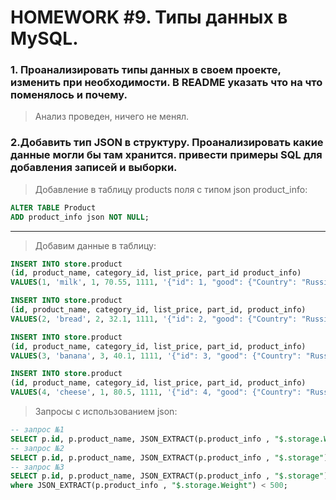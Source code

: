 # HOMEWORK #9. Типы данных в MySQL.

### 1. Проанализировать типы данных в своем проекте, изменить при необходимости. В README указать что на что поменялось и почему.
> Анализ проведен, ничего не менял.

### 2.Добавить тип JSON в структуру. Проанализировать какие данные могли бы там хранится. привести примеры SQL для добавления записей и выборки.

> Добавление в таблицу products поля с типом json product_info:

```sql
ALTER TABLE Product
ADD product_info json NOT NULL;
```
-- ----------------------------------------
> Добавим данные в таблицу:
```sql
INSERT INTO store.product
(id, product_name, category_id, list_price, part_id product_info)
VALUES(1, 'milk', 1, 70.55, 1111, '{"id": 1, "good": {"Country": "Russia", "full_name": "House in the village", "Manufacturer": "Super Milk"}, "name": "Milk", "storage": {"Packed": "21.12.2023", "Weight": 1000, "Package": "Cardboard", "Produced": "20.12.2023", "Temperature": 3}}');

INSERT INTO store.product
(id, product_name, category_id, list_price, part_id, product_info)
VALUES(2, 'bread', 2, 32.1, 1111, '{"id": 2, "good": {"Country": "Russia", "full_name": "Bradley Cooper", "Manufacturer": "WoW, bread"}, "name": "Bread", "storage": {"Packed": "21.12.2023", "Weight": 200, "Package": "Polyethylene", "Produced": "20.12.2023", "Temperature": 12}}');

INSERT INTO store.product
(id, product_name, category_id, list_price, part_id, product_info)
VALUES(3, 'banana', 3, 40.1, 1111, '{"id": 3, "good": {"Country": "Russia", "full_name": "Chynga-Changa", "Manufacturer": "Bana-na"}, "name": "Banana", "storage": {"Packed": "19.12.2023", "Weight": 10000, "Package": "Box", "Produced": "10.12.2023", "Temperature": 18}}');

INSERT INTO store.product
(id, product_name, category_id, list_price, part_id, product_info)
VALUES(4, 'cheese', 1, 80.5, 1111, '{"id": 4, "good": {"Country": "Russia", "full_name": "Orbit", "Manufacturer": "Lugansk cheese factory"}, "name": "Cheese", "storage": {"Packed": "20.12.2023", "Weight": 500, "Package": "Polyethylene", "Produced": "19.12.2023", "Temperature": 5}}');
```
> Запросы с использованием json:
```sql
-- запрос №1
SELECT p.id, p.product_name, JSON_EXTRACT(p.product_info , "$.storage.Weight") FROM product p;
-- запрос №2
SELECT p.id, p.product_name, JSON_EXTRACT(p.product_info , "$.storage") FROM product p;
-- запрос №3
SELECT p.id, p.product_name, JSON_EXTRACT(p.product_info , "$.storage") FROM product p
where JSON_EXTRACT(p.product_info , "$.storage.Weight") < 500;
```
